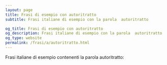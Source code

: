 ```yaml
---
layout: page
title: Frasi di esempio con autoritratto 
subtitle: Frasi italiane di esempio con la parola  autoritratto

og_title: Frasi di esempio con autoritratto 
og_description: Frasi italiane di esempio con la parola  autoritratto
og_type: website
permalink: /frasi/a/autoritratto.html
---
```


Frasi italiane di esempio contenenti la parola autoritratto:


